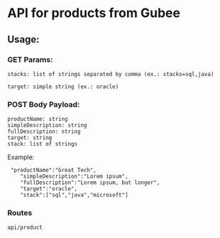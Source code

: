 # API for products from Gubee

## Usage:

### GET Params:
``` 
stacks: list of strings separated by comma (ex.: stacks=sql,java)  

target: simple string (ex.: oracle)
```


### POST Body Payload:

```
productName: string
simpleDescription: string
fullDescription: string
target: string
stack: list of strings
```

Example:

```
 "productName":"Great Tech",
    "simpleDescription":"Lorem ipsum",
    "fullDescription":"Lorem ipsum, but longer",
    "target":"oracle",
    "stack":["sql","java","microsoft"]
```

### Routes
``` api/product ```
